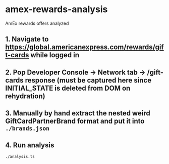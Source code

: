 # amex-rewards-analysis

AmEx rewards offers analyzed

## 1. Navigate to https://global.americanexpress.com/rewards/gift-cards while logged in

## 2. Pop Developer Console -> Network tab -> /gift-cards response (must be captured here since __INITIAL_STATE__ is deleted from DOM on rehydration)

## 3. Manually by hand extract the nested weird GiftCardPartnerBrand format and put it into `./brands.json`

## 4. Run analysis

```shell
./analysis.ts
```
